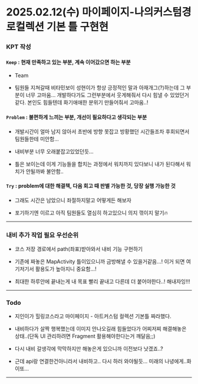 # 2025.02.12(수) 마이페이지-나의커스텀경로컬렉션 기본 틀 구현현

### KPT 작성

#### `Keep` : 현재 만족하고 있는 부분, 계속 이어갔으면 하는 부분

- Team

- 팀원들 지쳐갈때 비타민보이 성현이가 항상 긍정적인 말과 아재개그(?)하는데 그 부분이 너무 고마움... 개발하다가도 그런부분에서 웃게해줘서 다시 힘낼 수 있었던거같다. 본인도 힘들텐데 화기애애한 분위기 만들어줘서 고마움..!


#### `Problem` : 불편하게 느끼는 부분, 개선이 필요하다고 생각되는 부분

- 개발시간이 얼마 남지 않아서 초반에 방향 못잡고 방황했던 시간들조차 후회되면서 팀원들한테 미안함...

- 내비부분 너무 오래붙잡고있었던듯...

- 틀은 보이는데 이게 기능들을 합치는 과정에서 워치까지 있다보니 내가 된다해서 워치가 안될까봐 불안함..


#### `Try` : problem에 대한 해결책, 다음 회고 때 판별 가능한 것, 당장 실행 가능한 것

- 그래도 시간은 남았으니 좌절하지말고 어떻게든 해보자

- 포기하기엔 이르고 아직 팀원들도 열심히 하고있으니 의지 꺾이지 말기🔥

---

### 내비 추가 작업 필요 우선순위

- 코스 저장 경로에서 path(좌표)받아와서 내비 기능 구현하기

- 기존에 짜놓은 MapActivity 틀이있으니까 금방해낼 수 있을거같음...! 이거 되면 여기저기서 활용도가 높아지니 중요함...!

- 최대한 하루안에 끝내는게 내 목표 빨리 끝내고 다른데 더 붙어야한다..! 해내자잉!!!

---

### Todo

- 지인이가 힐링코스라고 마이페이지 - 아트커스텀 컬렉션 기본틀 짜라했다.

- 내비하다가 살짝 행복했는데 이미지 안나오길래 힘들었다가 어찌저찌 해결해놓은 상태..(단독 UI 관리하려면 Fragment 활용해야한다는거 깨달음;;)

- 다시 내비 갈생각에 막막하지만 해놓은게 있으니까 이전보다 낫겠죠..?

- 근데 api랑 연결한건아니라서 내비하고.. 다시 하러 와야될듯... 미래의 나녕에게..화이또...

---


